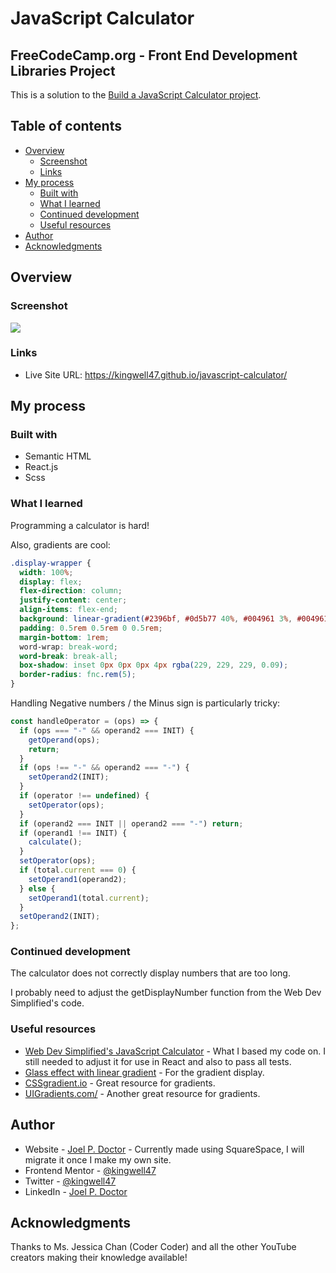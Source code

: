 # JavaScript Calculator

## FreeCodeCamp.org - Front End Development Libraries Project

This is a solution to the [Build a JavaScript Calculator project](https://www.freecodecamp.org/learn/front-end-development-libraries/front-end-development-libraries-projects/build-a-javascript-calculator).

## Table of contents

- [Overview](#overview)
  - [Screenshot](#screenshot)
  - [Links](#links)
- [My process](#my-process)
  - [Built with](#built-with)
  - [What I learned](#what-i-learned)
  - [Continued development](#continued-development)
  - [Useful resources](#useful-resources)
- [Author](#author)
- [Acknowledgments](#acknowledgments)

## Overview

### Screenshot

![](./Screenshot.png)

### Links

- Live Site URL: https://kingwell47.github.io/javascript-calculator/

## My process

### Built with

- Semantic HTML
- React.js
- Scss

### What I learned

Programming a calculator is hard!

Also, gradients are cool:

```css
.display-wrapper {
  width: 100%;
  display: flex;
  flex-direction: column;
  justify-content: center;
  align-items: flex-end;
  background: linear-gradient(#2396bf, #0d5b77 40%, #004961 3%, #004961);
  padding: 0.5rem 0.5rem 0 0.5rem;
  margin-bottom: 1rem;
  word-wrap: break-word;
  word-break: break-all;
  box-shadow: inset 0px 0px 0px 4px rgba(229, 229, 229, 0.09);
  border-radius: fnc.rem(5);
}
```

Handling Negative numbers / the Minus sign is particularly tricky:

```js
const handleOperator = (ops) => {
  if (ops === "-" && operand2 === INIT) {
    getOperand(ops);
    return;
  }
  if (ops !== "-" && operand2 === "-") {
    setOperand2(INIT);
  }
  if (operator !== undefined) {
    setOperator(ops);
  }
  if (operand2 === INIT || operand2 === "-") return;
  if (operand1 !== INIT) {
    calculate();
  }
  setOperator(ops);
  if (total.current === 0) {
    setOperand1(operand2);
  } else {
    setOperand1(total.current);
  }
  setOperand2(INIT);
};
```

### Continued development

The calculator does not correctly display numbers that are too long.

I probably need to adjust the getDisplayNumber function from the Web Dev Simplified's code.

### Useful resources

- [Web Dev Simplified's JavaScript Calculator](https://github.com/WebDevSimplified/Vanilla-JavaScript-Calculator/blob/master/script.js) - What I based my code on. I still needed to adjust it for use in React and also to pass all tests.
- [Glass effect with linear gradient](https://stackoverflow.com/questions/62183705/glass-effect-with-linear-gradient) - For the gradient display.
- [CSSgradient.io](https://cssgradient.io/gradient-backgrounds/) - Great resource for gradients.
- [UIGradients.com/](https://uigradients.com/) - Another great resource for gradients.

## Author

- Website - [Joel P. Doctor](https://www.kingwell47.com) - Currently made using SquareSpace, I will migrate it once I make my own site.
- Frontend Mentor - [@kingwell47](https://www.frontendmentor.io/profile/kingwell47)
- Twitter - [@kingwell47](https://www.twitter.com/kingwell47)
- LinkedIn - [Joel P. Doctor](https://www.linkedin.com/in/joel-d-05854919/)

## Acknowledgments

Thanks to Ms. Jessica Chan (Coder Coder) and all the other YouTube creators making their knowledge available!
